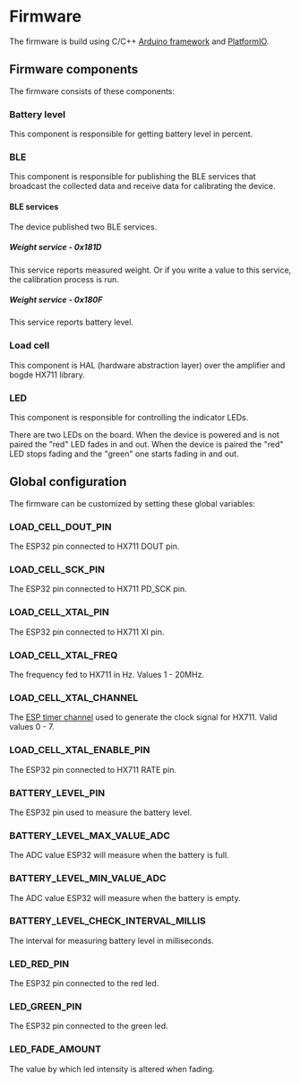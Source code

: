 # Firmware

The firmware is build using C/C++ [Arduino framework](https://www.arduino.cc/reference/en/libraries/) and [PlatformIO](https://platformio.org/).

## Firmware components

The firmware consists of these components:

### Battery level

This component is responsible for getting battery level in percent.

### BLE

This component is responsible for publishing the BLE services that broadcast the collected data and receive data for calibrating the device.

#### BLE services

The device published two BLE services.

##### Weight service - 0x181D

This service reports measured weight. Or if you write a value to this service, the calibration process is run.

##### Weight service - 0x180F

This service reports battery level.

### Load cell

This component is HAL (hardware abstraction layer) over the amplifier and bogde HX711 library.

### LED

This component is responsible for controlling the indicator LEDs.

There are two LEDs on the board. When the device is powered and is not paired the "red" LED fades in and out. When the device is paired the "red" LED stops fading and the "green" one starts fading in and out.

## Global configuration

The firmware can be customized by setting these global variables:

### LOAD_CELL_DOUT_PIN

The ESP32 pin connected to HX711 DOUT pin.

### LOAD_CELL_SCK_PIN

The ESP32 pin connected to HX711 PD_SCK pin.

### LOAD_CELL_XTAL_PIN

The ESP32 pin connected to HX711 XI pin.

### LOAD_CELL_XTAL_FREQ

The frequency fed to HX711 in Hz. Values 1 - 20MHz.

### LOAD_CELL_XTAL_CHANNEL

The [ESP timer channel](https://docs.espressif.com/projects/esp-idf/en/latest/esp32/api-reference/peripherals/ledc.html) used to generate the clock signal for HX711. Valid values 0 - 7.

### LOAD_CELL_XTAL_ENABLE_PIN

The ESP32 pin connected to HX711 RATE pin.

### BATTERY_LEVEL_PIN

The ESP32 pin used to measure the battery level.

### BATTERY_LEVEL_MAX_VALUE_ADC

The ADC value ESP32 will measure when the battery is full.

### BATTERY_LEVEL_MIN_VALUE_ADC

The ADC value ESP32 will measure when the battery is empty.

### BATTERY_LEVEL_CHECK_INTERVAL_MILLIS

The interval for measuring battery level in milliseconds.

### LED_RED_PIN

The ESP32 pin connected to the red led.

### LED_GREEN_PIN

The ESP32 pin connected to the green led.

### LED_FADE_AMOUNT

The value by which led intensity is altered when fading.
